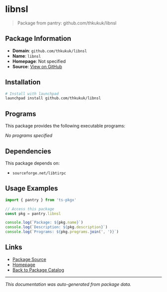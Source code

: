 # libnsl

> Package from pantry: github.com/thkukuk/libnsl

## Package Information

- **Domain**: `github.com/thkukuk/libnsl`
- **Name**: `libnsl`
- **Homepage**: Not specified
- **Source**: [View on GitHub](https://github.com/pkgxdev/pantry/tree/main/projects/github.com/thkukuk/libnsl/package.yml)

## Installation

```bash
# Install with launchpad
launchpad install github.com/thkukuk/libnsl
```

## Programs

This package provides the following executable programs:

*No programs specified*

## Dependencies

This package depends on:

- `sourceforge.net/libtirpc`

## Usage Examples

```typescript
import { pantry } from 'ts-pkgx'

// Access this package
const pkg = pantry.libnsl

console.log(`Package: ${pkg.name}`)
console.log(`Description: ${pkg.description}`)
console.log(`Programs: ${pkg.programs.join(', ')}`)
```

## Links

- [Package Source](https://github.com/pkgxdev/pantry/tree/main/projects/github.com/thkukuk/libnsl/package.yml)
- [Homepage](#)
- [Back to Package Catalog](../../../package-catalog.md)

---

*This documentation was auto-generated from package data.*
